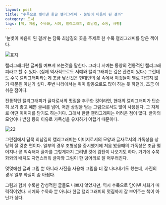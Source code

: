 ```yaml
---
layout: post
title: "수묵으로 빛어낸 한글 캘리그래피 - 눈빛이 마음이 된 걸까"
category: 도서
tags: [책, 미술, 수묵화, 서예, 캘리그래피, 최남길, 소통, 서평]
---
```


'눈빛이 마음이 된 걸까'는
담묵 최남길의 꽃을 주제로 한 수묵 캘리그래피를 담은 책이다.

![표지](https://lh3.googleusercontent.com/UsZ8ohetI5gYd9vgTmDhnVmyhK8ffcYJWBrY8pVp67oCDGEsso6RlpnVC5xSK053UJdRKMGc52DidA=s480)

캘리그래피란 글씨를 예쁘게 쓰는것을 말한다.
그러니 서예는 동양의 전통적인 캘리그래피라고 할 수 있다.
(실제 역사적으로도 서예와 캘리그래피는 깊은 관련이 있다.)
그런데도 수묵 캘리그래피라는게 조금 낯선것은
현대인의 삶 속에서 이것들이 별로 가깝지 않기 때문은 아닌가 싶다.
주변 나라에서는 취미 활동으로도 많이 하는 듯 하던데, 조금 아쉬운 점이다.

전통적인 캘리그래피가 글자로서의 멋짐을 추구한 것이라면,
현대의 캘리그래피가 단순히 보기 좋고 예쁜 글씨를 넘어,
어떤 상징을 담는 그림으로서도 많이 사용된다.
그 자체로 어떤 이미지를 담기도 하는거다.
그래서 한글 캘리그래피는 어려운 점이 많다.
글자의 모양이나 받침 등의 이유로 가독성을 유지하기 어렵기 때문이다.

![22](https://lh3.googleusercontent.com/RrZpZ2t1vW_V9D9p7doatVU_1tcSrO4fdDCLyabqAViecUrkj86dTCb0pQq05MF8y1-wQFKStcaAhg)

그런점에서 담묵 최남길의 캘리그래피는
이미지로서의 모양과
글자로서의 가독성을 상당히 잘 갖춘 편이다.
일부의 경우 조형성을 중시했기에 처음 봤을때의 가독성은 조금 떨어지나
곧 익숙해져 글자를 그렇게까지 그려낸 것에 감탄이 나오기도 하다.
거기에 수묵화와의 배치도 자연스러워
글자와 그림이 한 덩어리로 잘 어우러진다.

몇몇에선 글과 그림 뿐 아니라 사진을 사용해 그림을 더 잘 나타내기도 했는데,
사진의 경우 일부 화질이 좀 아쉽다.

그림과 함께 수록한 감성적인 글들도 나쁘지 않았지만,
역시 수묵으로 담아낸 서화가 매력적이었다.
서예와 수묵화 뿐 아니라 한글 캘리그래피의 멋짐까지 잘 보여주는 책이 아닌가 싶다.
